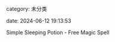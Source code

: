 category: 未分类

date: 2024-06-12 19:13:53

Simple Sleeping Potion - Free Magic Spell

<!--yml

# 来源：[https://www.spellsofmagic.com/spells/luck_spells/bad_luck_spells/26189/page.html#0001-01-01](https://www.spellsofmagic.com/spells/luck_spells/bad_luck_spells/26189/page.html#0001-01-01)

> 简易催眠药水 - 免费魔法咒语
